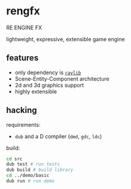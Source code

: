 # rengfx

RE ENGINE FX

lightweight, expressive, extensible game engine 

## features
+ only dependency is [`raylib`](https://github.com/xdrie/raylib)
+ Scene-Entity-Component architecture
+ 2d and 3d graphics support
+ highly extensible

## hacking

requirements:
+ `dub` and a D compiler (`dmd`, `gdc`, `ldc`)

build:
```sh
cd src
dub test # run tests
dub build # build library
cd ../demo/basic
dub run # run demo
```
